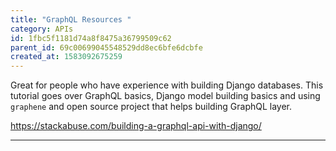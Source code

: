 ```yaml
---
title: "GraphQL Resources "
category: APIs
id: 1fbc5f1181d74a8f8475a36799509c62
parent_id: 69c00699045548529dd8ec6bfe6dcbfe
created_at: 1583092675259
---
```


Great for people who have experience with building Django databases. This tutorial goes over GraphQL basics, Django model building basics and using `graphene` and open source project that helps building GraphQL layer.

https://stackabuse.com/building-a-graphql-api-with-django/

---


    